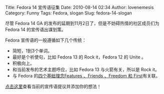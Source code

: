 Title: Fedora 14 宣传语征集
Date: 2010-08-14 02:34
Author: lovenemesis
Category: Funny
Tags: Fedora, slogan
Slug: fedora-14-slogan

尽管 Fedora 14 GA 的发布的延期到11月2日了，但是不妨碍热情的社区成员们为
Fedora 14 的宣传语出谋划策。

Fedora 宣传语的一般遵循如下几个传统：

-   简短，1到3个单词。
-   最好是个祈使句，比如 Fedora 13 的 Rock it，Fedora 12 的 Unite 。
-   积极向上。
-   和当前发布的艺术主题呼应，比如 Fedora 13 与火箭有关，所以是 Rock
    it。
-   与 Fedora 的[四个基础理念Features 、Friends 、Freedom 和
    First](https://fedoraproject.org/wiki/Foundations)有关联。

[点击这里](https://fedoraproject.org/wiki/F14_release_slogan#New_slogan_ideas)查看当前的宣传语提议并添加你的想法！

